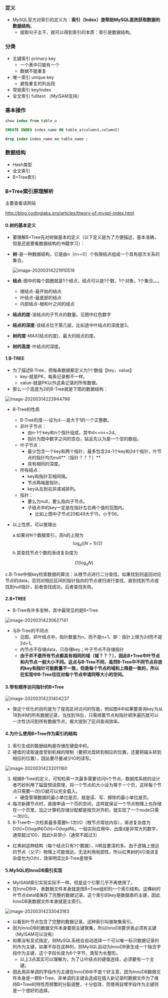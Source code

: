 ### 定义

* MySQL官方对索引的定义为：**索引（Index）是帮助MySQL高效获取数据的数据结构**。
  * 提取句子主干，就可以得到索引的本质：索引是数据结构。

### 分类

* 主键索引   primary key
  * 一个表中只能有一个
  * 数据不能重复
* 唯一索引   unique key
  * 避免重复的列出现
* 常规索引   key/index
* 全文索引   fulltext    （MyISAM支持）

### 基本操作

```sql
show index from table_a

CREATE INDEX index_name ON table_a(column1,column2) 

drop index index_name on table_name ;
```

### 数据结构

* Hash类型
* 全文索引
* B+Tree索引

### B+Tree索引原理解析

主要查看该网站

http://blog.codinglabs.org/articles/theory-of-mysql-index.html

#### 0.树的基本定义

* 要理解B+Tree先对树做基本的定义（以下定义是为了方便描述，基本准确，但是还是要看数据结构的书籍学习）：

* **树**-是一种数据结构，它是由n（n>=0）个有限结点组成一个具有层次关系的集合。

  ![image-20200314221910519](10.索引.assets/image-20200314221910519.png)

* **结点**-图中的每个圆圈就是1个结点，结点可以是1个数，1个对象，1个集合。。。

  * 根结点-最开始的结点
  * 叶结点-最底部的结点
  * 内部结点-根和叶之间的结点

* **结点的度**-该结点的子节点的数量。见图中红色数字

* **结点的深度**-该结点位于第几层，比如途中叶结点的深度是3。

* **树的度**-MAX(结点的度)，最大的结点的度。

* **树的高度**-叶结点的深度。

#### 1.B-TREE

* 为了描述B-Tree，把每条数据都定义为1个数组【key，value】
  * key-就是PK，每条记录都不一样。
  * value-就是PK以外这条记录的所有数据。
* 那么一个高度为2的B-Tree就是下图的数据结构：

![image-20200314223944798](10.索引.assets/image-20200314223944798.png)

* B-Tree的性质

  * B-Tree的度---设为d---是大于1的一个正整数。
  * 非叶子节点：
    * 由n-1个key和n个指针组成，其中d<=n<=2d。
    * 指针为图中数字之间的空白，姑且先认为是一个空的数组。
  * 叶子节点：
    * 最少包含一个key和两个指针，最多包含2d-1个key和2d个指针，叶节点的指针均为null**（指针？？？）**
    * 具有相同的深度。
  * 所有结点：
    * key和指针互相间隔。
    * 节点两端是指针。
    * key从左到右非递减排列。
  * 指针：
    * 要么为null，要么指向子节点。
    * 子结点中的key一定是在指针左右两个值的范围内。
      * 比如上图中子节点20和49大于15，小于56。

* 以上性质，可以推理出

  a.如果对N个数据索引，高h的上限为
  $$
  \log_d((N+1)/2)
  $$
  b.其查找节点个数的渐进复杂度为

$$
O(\log_dN)
$$

​		c.B-Tree中按key检索数据的算法：从根节点进行二分查找，如果找到则返回对应节点的data，否则对相应区间的指针指向的节点递归进行查找，直到找到节点或找到null指针，前者查找成功，后者查找失败。

#### 2.B+TREE

* B-Tree有许多变种，其中最常见的是B+Tree

![image-20200314230627141](10.索引.assets/image-20200314230627141.png)

* 与B-Tree的不同点
  * 见图，非叶结点中，指针数量为n，而不是n+1。即：指针上限为2d而不是2d+1。
  * 内节点不存储data，只存储key；叶子节点不存储指针
  * **由于并不是所有节点都具有相同的域（域？？？），因此B+Tree中叶节点和内节点一般大小不同。这点与B-Tree不同，虽然B-Tree中不同节点存放的key和指针可能数量不一致，但是每个节点的域和上限是一致的，所以在实现中B-Tree往往对每个节点申请同等大小的空间。**

#### 3.带有顺序访问指针的B+Tree

![image-20200314231404237](10.索引.assets/image-20200314231404237.png)

* 做这个优化的目的是为了提高区间访问的性能，例如图4中如果要查询key为从18到49的所有数据记录，当找到18后，只需顺着节点和指针顺序遍历就可以一次性访问到所有数据节点，极大提到了区间查询效率。

#### 4.为什么使用B+Tree作为索引的结构

1. 索引生成的数据结构是存储在硬盘中的。
2. 硬盘的读取速度受到机械的限制（要把光盘转到相应的位置，还要把磁头转到相应的位置），因此要尽量减少IO的读写。

![image-20200314232011160](10.索引.assets/image-20200314232011160.png)

3. 根据B-Tree的定义，可知检索一次最多需要访问h个节点。数据库系统的设计者巧妙利用了磁盘预读原理，将一个节点的大小设为等于一个页，这样每个节点只需要一次I/O就可以完全载入。
   * 硬盘管理数据的最小单位是页，就是读、写、擦除的最小单位是页。
4. 每次新建节点时，直接申请一个页的空间，这样就保证一个节点物理上也存储在一个页里，加之计算机存储分配都是按页对齐的，就实现了一个node只需一次I/O。
5. B-Tree中一次检索最多需要h-1次I/O（根节点常驻内存），渐进复杂度为O(h)=O(logdN)O(h)=O(logdN)。一般实际应用中，出度d是非常大的数字，通常超过100，因此h非常小（通常不超过3）

* 红黑树这种结构（每个结点只有1个数据），h明显要深的多。由于逻辑上很近的节点（父子）物理上可能很远，无法利用局部性，所以红黑树的I/O渐进复杂度也为O(h)，效率明显比B-Tree差很多

#### 5.MySQL的InnoDB索引实现

* MyISAM索引实现实际不一样，但是这个引擎几乎不再使用了。
* 在InnoDB中，表数据文件本身就是按B+Tree组织的一个索引结构，这棵树的叶节点data域保存了完整的数据记录。这个索引的key是数据表的主键，因此InnoDB表数据文件本身就是主索引。

![image-20200314233043183](10.索引.assets/image-20200314233043183.png)

* 以看到叶节点包含了完整的数据记录。这种索引叫做聚集索引。
* 因为InnoDB的数据文件本身要按主键聚集，所以InnoDB要求表必须有主键（MyISAM可以没有）
* 如果没有显式指定，则MySQL系统会自动选择一个可以唯一标识数据记录的列作为主键，如果不存在这种列，则MySQL自动为InnoDB表生成一个隐含字段作为主键，这个字段长度为6个字节，类型为长整形。
  * 以上3点其实可以理解为，为了让叶结点的键值连续，必须要有一个主键。
* 因此用非单调的字段作为主键在InnoDB中不是个好主意，因为InnoDB数据文件本身是一颗B+Tree，非单调的主键会造成在插入新记录时数据文件为了维持B+Tree的特性而频繁的分裂调整，十分低效，而使用自增字段作为主键则是一个很好的选择。